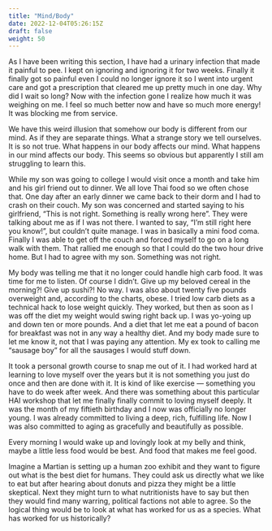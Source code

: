 ```yaml
---
title: "Mind/Body"
date: 2022-12-04T05:26:15Z
draft: false
weight: 50
---
```

As I have been writing this section, I have had a urinary infection that made it painful to pee. I kept on ignoring and ignoring it for two weeks. Finally it finally got so painful even I could no longer ignore it so I went into urgent care and got a prescription that cleared me up pretty much in one day.  Why did I wait so long? Now with the infection gone I realize how much it was weighing on me. I feel so much better now and have so much more energy! It was blocking me from service.  

We have this weird illusion that somehow our body is different from our mind. As if they are separate things. What a strange story we tell ourselves. It is so not true. What happens in our body affects our mind. What happens in our mind affects our body. This seems so obvious but apparently I still am struggling to learn this. 

While my son was going to college I would visit once a month and take him and his girl friend out to dinner. We all love Thai food so we often chose that. One day after an early dinner we came back to their dorm and I had to crash on their couch. My son was concerned and started saying to his girlfriend, “This is not right. Something is really wrong here”. They were talking about me as if I was not there. I wanted to say, “I’m still right here you know!”, but couldn’t quite manage. I was in basically a mini food coma. Finally I was able to get off the couch and forced myself to go on a long walk with them. That rallied me enough so that I could do the two hour drive home. But I had to agree with my son. Something was not right.

My body was telling me that it no longer could handle high carb food. It was time for me to listen. Of course I didn’t. Give up my beloved cereal in the morning?! Give up sushi?! No way. I was also about  twenty five pounds overweight and, according to the charts, obese. I tried low carb diets as a technical hack to lose weight quickly. They worked, but then as soon as I was off the diet my weight would swing right back up. I was yo-yoing up and down ten or more pounds.  And a diet that let me eat a pound of bacon for breakfast was not in any way a healthy diet. And my body made sure to let me know it, not that I was paying any attention. My ex took to calling me “sausage boy” for all the sausages I would stuff down.

It took a personal growth course to snap me out of it. I had worked hard at learning to love myself over the years but it is not something you just do once and then are done with it. It is kind of like exercise — something you have to do week after week. And there was something about this particular HAI workshop that let me finally finally commit to loving myself deeply. It was the month of my fiftieth birthday and I now was officially no longer young.  I was already committed to living a deep, rich, fulfilling life. Now I was also committed to aging as gracefully and beautifully as possible. 

Every morning I would wake up and lovingly look at my belly and think, maybe a little less food would be best. And food that makes me feel good. 

Imagine a Martian is setting up a human zoo exhibit and they want to figure out what is the best diet for humans. They could ask us directly what we like to eat but after hearing about donuts and pizza they might be a little skeptical. Next they might turn to what nutritionists have to say but then they would find many warring, political factions not able to agree. So the logical thing would be to look at what has worked for us as a species. What has worked for us historically?